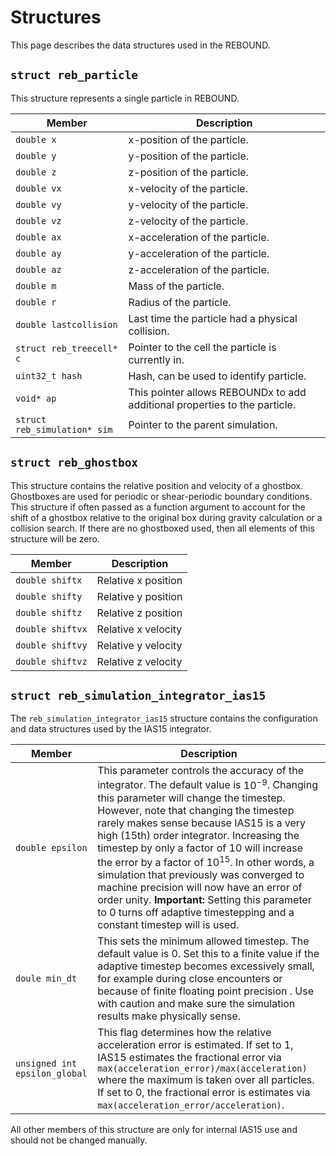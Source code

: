 # Structures

This page describes the data structures used in the REBOUND.

## `struct reb_particle`

This structure represents a single particle in REBOUND.

Member                      | Description
--------------------------- | --------------
`double x`                  | x-position of the particle. 
`double y`                  | y-position of the particle. 
`double z`                  | z-position of the particle. 
`double vx`                 | x-velocity of the particle. 
`double vy`                 | y-velocity of the particle. 
`double vz`                 | z-velocity of the particle. 
`double ax`                 | x-acceleration of the particle. 
`double ay`                 | y-acceleration of the particle. 
`double az`                 | z-acceleration of the particle. 
`double m`                  | Mass of the particle. 
`double r`                  | Radius of the particle. 
`double lastcollision`      | Last time the particle had a physical collision.
`struct reb_treecell* c`    | Pointer to the cell the particle is currently in.
`uint32_t hash`             | Hash, can be used to identify particle.
`void* ap`                  | This pointer allows REBOUNDx to add additional properties to the particle.
`struct reb_simulation* sim`| Pointer to the parent simulation.


## `struct reb_ghostbox`

This structure contains the relative position and velocity of a ghostbox. 
Ghostboxes are used for periodic or shear-periodic boundary conditions. 
This structure if often passed as a function argument to account for the shift of a ghostbox relative to the original box during gravity calculation or a collision search. 
If there are no ghostboxed used, then all elements of this structure will be zero.

Member                      | Description
--------------------------- | --------------
`double shiftx`             | Relative x position
`double shifty`             | Relative y position
`double shiftz`             | Relative z position
`double shiftvx`            | Relative x velocity
`double shiftvy`            | Relative y velocity
`double shiftvz`            | Relative z velocity


## `struct reb_simulation_integrator_ias15`

The `reb_simulation_integrator_ias15` structure contains the configuration and data structures used by the IAS15 integrator.


Member                      | Description
--------------------------- | --------------
`double epsilon`            | This parameter controls the accuracy of the integrator. The default value is $10^{-9}$. Changing this parameter will change the timestep. However, note that changing the timestep rarely makes sense because IAS15 is a very high (15th) order integrator. Increasing the timestep by only a factor of 10 will increase the error by a factor of $10^{15}$. In other words, a simulation that previously was converged to machine precision will now have an error of order unity. **Important:** Setting this parameter to 0 turns off adaptive timestepping and a constant timestep will is used. 
`doule min_dt`              | This sets the minimum allowed timestep. The default value is 0. Set this to a finite value if the adaptive timestep becomes excessively small, for example during close encounters or because of finite floating point precision . Use with caution and make sure the simulation results make physically sense.
`unsigned int epsilon_global` | This flag determines how the relative acceleration error is estimated. If set to 1, IAS15 estimates the fractional error via `max(acceleration_error)/max(acceleration)` where the maximum is taken over all particles. If set to 0, the fractional error is estimates via `max(acceleration_error/acceleration)`.

All other members of this structure are only for internal IAS15 use and should not be changed manually.
